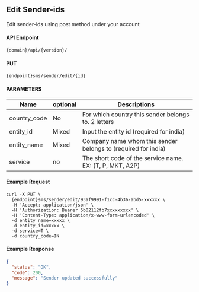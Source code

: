 ## Edit Sender-ids

Edit sender-ids using post method under your account

#### API Endpoint

```
{domain}/api/{version}/
```

#### PUT

```
{endpoint}sms/sender/edit/{id}
```

#### PARAMETERS

| Name         | optional | Descriptions                                                  |
| ------------ | -------- | ------------------------------------------------------------- |
| country_code | No       | For which country this sender belongs to. 2 letters           |
| entity_id    | Mixed    | Input the entity id (required for india)                      |
| entity_name  | Mixed    | Company name whom this sender belongs to (required for india) |
| service      | no       | The short code of the service name. EX: (T, P, MKT, A2P)      |

#### Example Request

```
curl -X PUT \
  {endpoint}sms/sender/edit/93af9991-f1cc-4b36-abd5-xxxxxx \
  -H 'Accept: application/json' \
  -H 'Authorization: Bearer 5b02112fb7xxxxxxxxx' \
  -H 'Content-Type: application/x-www-form-urlencoded' \
  -d entity_name=xxxxx \
  -d entity_id=xxxxx \
  -d service=T \
  -d country_code=IN
```

#### Example Response

```json
{
  "status": "OK",
  "code": 200,
  "message": "Sender updated successfully"
}
```
